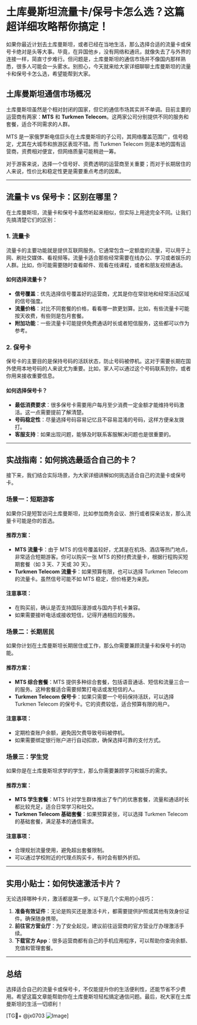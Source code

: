 # 土库曼斯坦流量卡/保号卡怎么选？这篇超详细攻略帮你搞定！

如果你最近计划去土库曼斯坦，或者已经在当地生活，那么选择合适的流量卡或保号卡绝对是头等大事。毕竟，在异国他乡，没有网络和通讯，就像失去了与外界的连接一样，简直寸步难行。但问题是，土库曼斯坦的通信市场并不像国内那样熟悉，很多人可能会一头雾水。别担心，今天就来给大家详细聊聊土库曼斯坦的流量卡和保号卡怎么选，希望能帮到大家。

## 土库曼斯坦通信市场概况

土库曼斯坦虽然是个相对封闭的国家，但它的通信市场其实并不单调。目前主要的运营商有两家：**MTS** 和 **Turkmen Telecom**。这两家公司分别提供不同的服务和套餐，适合不同需求的人群。

MTS 是一家俄罗斯电信巨头在土库曼斯坦的子公司，其网络覆盖范围广，信号稳定，尤其在大城市和旅游区表现不错。而 Turkmen Telecom 则是本地的国有运营商，资费相对便宜，但网络质量可能稍逊一筹。

对于游客来说，选择一个信号好、资费透明的运营商至关重要；而对于长期居住的人来说，性价比和稳定性更是需要重点考虑的因素。

---

## 流量卡 vs 保号卡：区别在哪里？

在土库曼斯坦，流量卡和保号卡虽然听起来相似，但实际上用途完全不同。让我们先搞清楚它们的区别：

### 1. 流量卡
流量卡的主要功能就是提供互联网服务。它通常包含一定额度的流量，可以用于上网、刷社交媒体、看视频等。流量卡适合那些经常需要在线办公、学习或者娱乐的人群。比如，你可能需要随时查看邮件、观看在线课程，或者和朋友视频通话。

#### 如何选择流量卡？
- **信号覆盖**：优先选择信号覆盖好的运营商，尤其是你在常驻地和经常活动区域的信号强度。
- **流量价格**：对比不同套餐的价格，看看哪一款更划算。比如，有些流量卡可能按天收费，有些则是包月套餐。
- **附加功能**：一些流量卡可能提供免费通话时长或者短信服务，这些都可以作为参考。

### 2. 保号卡
保号卡的主要目的是保持号码的活跃状态，防止号码被停机。这对于需要长期在国外使用本地号码的人来说尤为重要。比如，家人可以通过这个号码联系到你，或者你用来接收重要信息。

#### 如何选择保号卡？
- **最低消费要求**：很多保号卡需要用户每月至少消费一定金额才能维持号码激活。这一点需要提前了解清楚。
- **号码稳定性**：尽量选择号码容易记忆且不容易混淆的号码，这样方便亲友拨打。
- **客服支持**：如果出现问题，能够及时联系客服解决问题也是很重要的。

---

## 实战指南：如何挑选最适合自己的卡？

接下来，我们结合实际场景，为大家详细讲解如何挑选适合自己的流量卡或保号卡。

### 场景一：短期游客
如果你只是短暂访问土库曼斯坦，比如参加商务会议、旅行或者探亲访友，那么流量卡可能是你的首选。

#### 推荐方案：
- **MTS 流量卡**：由于 MTS 的信号覆盖较好，尤其是在机场、酒店等热门地点，非常适合短期游客。你可以购买一张 MTS 的预付费流量卡，根据行程购买短期套餐（如 3 天、7 天或 30 天）。
- **Turkmen Telecom 流量卡**：如果预算有限，也可以选择 Turkmen Telecom 的流量卡。虽然信号可能不如 MTS 稳定，但价格更为亲民。

#### 注意事项：
- 在购买前，确认是否支持国际漫游或与国内手机卡兼容。
- 如果需要接听电话或接收短信，记得开通相应的服务。

### 场景二：长期居民
如果你计划在土库曼斯坦长期居住或工作，那么你需要兼顾流量卡和保号卡的功能。

#### 推荐方案：
- **MTS 综合套餐**：MTS 提供多种综合套餐，包括语音通话、短信和流量三合一的服务。这种套餐适合需要频繁打电话或发短信的人。
- **Turkmen Telecom 保号卡**：如果只需要一个号码保持活跃，可以选择 Turkmen Telecom 的保号卡。它的资费较低，适合预算有限的用户。

#### 注意事项：
- 定期检查账户余额，避免因欠费导致号码被停机。
- 如果需要绑定银行账户进行自动扣款，确保选择可靠的支付方式。

### 场景三：学生党
如果你是在土库曼斯坦求学的学生，那么你需要兼顾学习和娱乐的需求。

#### 推荐方案：
- **MTS 学生套餐**：MTS 针对学生群体推出了专门的优惠套餐，流量和通话时长都比较充足，适合日常学习和社交。
- **Turkmen Telecom 基础套餐**：如果预算紧张，可以选择 Turkmen Telecom 的基础套餐，满足基本的通信需求。

#### 注意事项：
- 合理规划流量使用，避免超出套餐限制。
- 可以通过学校附近的代理点购买卡，有时会有额外折扣。

---

## 实用小贴士：如何快速激活卡片？

无论选择哪种卡片，激活都是第一步。以下是几个实用的小技巧：

1. **准备有效证件**：无论是购买还是激活卡片，都需要提供护照或其他有效身份证件。确保随身携带。
2. **前往官方营业厅**：为了安全起见，建议前往运营商的官方营业厅办理激活手续。
3. **下载官方 App**：很多运营商都有自己的手机应用程序，可以帮助你查询余额、充值和管理套餐。

---

## 总结

选择适合自己的流量卡或保号卡，不仅能提升你的生活便利性，还能节省不少费用。希望这篇文章能帮助你在土库曼斯坦轻松搞定通信问题。最后，祝大家在土库曼斯坦的生活一切顺利！

[TG💪+ @jx0703 ![Image](https://github.com/user-attachments/assets/dbca1d08-cadb-493c-b0ec-ad6f7a83f270)]